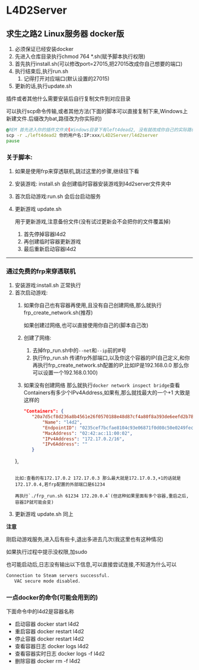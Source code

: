# L4D2Server
## 求生之路2 Linux服务器 docker版

1. 必须保证已经安装docker
2. 先进入仓库目录执行chmod 764 *.sh(赋予脚本执行权限)
3. 首先执行install.sh(可以修改port=27015,把27015改成你自己想要的端口)
4. 执行结束后,执行run.sh
   1. 记得打开对应端口(默认设置的27015)
5. 更新的话,执行update.sh

插件或者其他什么需要安装后自行复制文件到对应目录

可以执行scp命令传输,或者其他方法(下面的脚本可以直接复制下来,Windows上新建文件.后缀改为bat,路径改为你实际的)
```bat
@REM 首先进入你的插件文件夹(Windows目录下有left4dead2, 没有就改成你自己的实际路径)
scp -r ./left4dead2 你的用户名:IP:xxx/L4D2Server/l4d2server
pause
```


### 关于脚本:
   1. 如果是使用frp来穿透联机,跳过这里的步骤,继续往下看
   2. 安装游戏: install.sh 会创建临时容器安装游戏到l4d2server文件夹中
   3. 首次启动游戏:run.sh 会后台启动服务
   4. 更新游戏 update.sh 
      
      用于更新游戏,注意备份文件(没有试过更新会不会把你的文件覆盖掉)
      1. 首先停掉容器l4d2
      2. 再创建临时容器更新游戏
      3. 最后重新启动容器l4d2
****

### 通过免费的frp来穿透联机
   1. 安装游戏:install.sh 正常执行
   2. 首次启动游戏:
      1. 如果你自己也有容器再使用,且没有自己创建网络,那么就执行frp_create_network.sh(推荐)

         如果创建过网络,也可以直接使用你自己的(脚本自己改)
      2. 创建了网络:
         1. 去掉frp_run.sh中的`--net`和`--ip`前的#号
         1. 执行frp_run.sh 传递frp外部端口,以及你这个容器的IP(自己定义,和你再执行frp_create_network.sh配置的IP,比如IP是192.168.0.0 那么你可以设置一个192.168.0.100)
      3. 如果没有创建网络
         那么就执行`docker network inspect bridge`查看Containers有多少个IPv4Address,如果有,那么就找最大的一个+1
         大致是这样的
         ```json
         "Containers": {
            "20a7d5cf8d236a8b4561e26f0570188e48d87cf4a80f8a393de6eefd2b78139e": {
                "Name": "l4d2",
                "EndpointID": "0235cef7bcfae8104c93e06871f0d08c50e0249feccdfd22493764872995deb9",
                "MacAddress": "02:42:ac:11:00:02",
                "IPv4Address": "172.17.0.2/16",
                "IPv6Address": ""
            }
        },
         ```

         比如:查看的有172.17.0.2 172.17.0.3 那么最大就是172.17.0.3,+1的话就是172.17.0.4,若frp配置的外部端口是61234

         再执行`./frp_run.sh 61234 172.20.0.4`(但这种如果里面有多个容器,重启之后,容器IP就可能会变)
   3. 更新游戏 update.sh 同上

**注意**

刚启动游戏服务,进入后有些卡,退出多进去几次(我这里也有这种情况)

如果执行过程中提示没权限,加sudo

也可能启动后,日志没有输出以下信息,可以直接尝试连接,不知道为什么可以

```bat
Connection to Steam servers successful.
   VAC secure mode disabled.
```

### 一点docker的命令(可能会用到的)

下面命令中的l4d2是容器名称
- 启动容器 docker start l4d2
- 重启容器 docker restart l4d2
- 停止容器 docker restart l4d2
- 查看容器日志 docker logs l4d2
- 查看容器实时日志 docker logs -f l4d2
- 删除容器 docker rm -f l4d2

